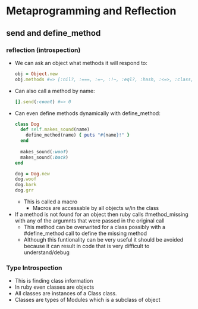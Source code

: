 # Metaprogramming and Reflection
## send and define_method
### reflection (introspection)
- We can ask an object what methods it will respond to:
    ```ruby
    obj = Object.new
    obj.methods #=> [:nil?, :===, :=~, :!~, :eql?, :hash, :<=>, :class, ...]
    ```
- Can also call a method by name:
    ```ruby
    [].send(:count) #=> 0
    ```
- Can even define methods dynamically with define_method:
    ```ruby
    class Dog
      def self.makes_sound(name)
        define_method(name) { puts "#{name}!" }
      end
      
      makes_sound(:woof)
      makes_sound(:back)
    end

    dog = Dog.new
    dog.woof
    dog.bark
    dog.grr
    ```
  - This is called a macro
    - Macros are accessable by all objects w/in the class
- If a method is not found for an object then ruby calls #method_missing with
    any of the argumnts that were passed in the original call
  - This method can be overwrited for a class possibly with a #define_method
      call to define the missing method
  - Although this funtionality can be very useful it should be avoided because
      it can result in code that is very difficult to understand/debug
### Type Introspection
- This is finding class information
- In ruby even classes are objects
- All classes are instances of a Class class.
- Classes are types of Modules which is a subclass of object

